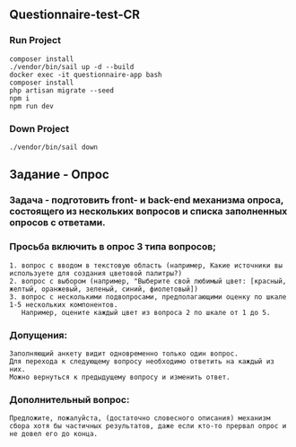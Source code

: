 ## Questionnaire-test-CR

### Run Project

```
composer install
./vendor/bin/sail up -d --build
docker exec -it questionnaire-app bash
composer install
php artisan migrate --seed
npm i
npm run dev
```

### Down Project

```
./vendor/bin/sail down
```

## Задание - Опрос

### Задача - подготовить front- и back-end механизма опроса, состоящего из нескольких вопросов и списка заполненных опросов с ответами.

### Просьба включить в опрос 3 типа вопросов;

```
1. вопрос с вводом в текстовую область (например, Какие источники вы используете для создания цветовой палитры?)
2. вопрос с выбором (например, "Выберите свой любимый цвет: [красный, желтый, оранжевый, зеленый, синий, фиолетовый])
3. вопрос с несколькими подвопросами, предполагающими оценку по шкале 1-5 нескольких компонентов.
   Например, оцените каждый цвет из вопроса 2 по шкале от 1 до 5.
```

### Допущения:

```
Заполняющий анкету видит одновременно только один вопрос.
Для перехода к следующему вопросу необходимо ответить на каждый из них.
Можно вернуться к предыдущему вопросу и изменить ответ.
```

### Дополнительный вопрос:

```
Предложите, пожалуйста, (достаточно словесного описания) механизм сбора хотя бы частичных результатов, даже если кто-то прервал опрос и не довел его до конца.
```
